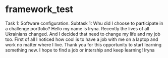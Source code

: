 # framework_test
Task 1: Software configuration.
Subtask 1: Whu did I choose to participate in a challenge portfolio? 
Hello my name is Iryna. 
Recently the lives of all Ukrainians changed.
And I decided that need to change my life and my job too.
First of all I noticed how cool is to have a job with me 
on a laptop and work no matter where I live.
Thank you for this opportunity to start learning something new.
I hope to find a job or intership and keep learning!
                    Iryna
